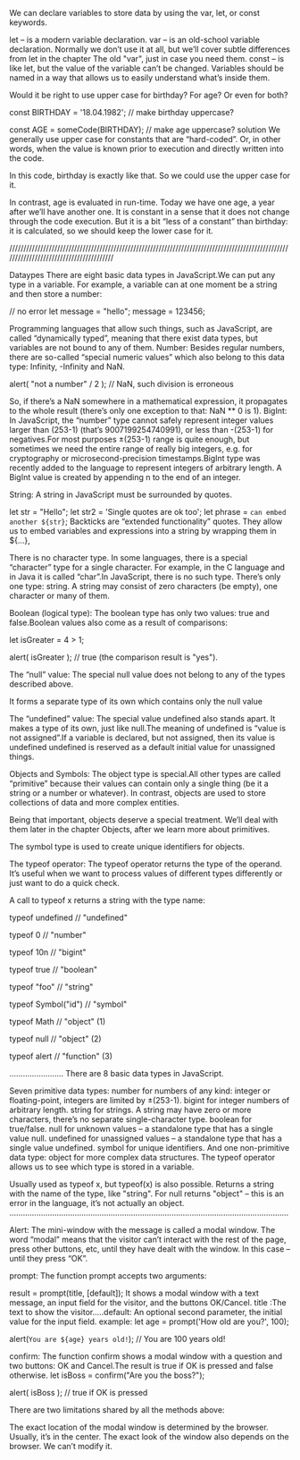 We can declare variables to store data by using the var, let, or const keywords.

let – is a modern variable declaration.
var – is an old-school variable declaration. Normally we don’t use it at all, but we’ll cover subtle differences from let in the chapter The old "var", just in case you need them.
const – is like let, but the value of the variable can’t be changed.
Variables should be named in a way that allows us to easily understand what’s inside them.


Would it be right to use upper case for birthday? For age? Or even for both?

const BIRTHDAY = '18.04.1982'; // make birthday uppercase?

const AGE = someCode(BIRTHDAY); // make age uppercase?
solution
We generally use upper case for constants that are “hard-coded”. Or, in other words, when the value is known prior to execution and directly written into the code.

In this code, birthday is exactly like that. So we could use the upper case for it.

In contrast, age is evaluated in run-time. Today we have one age, a year after we’ll have another one. It is constant in a sense that it does not change through the code execution. But it is a bit “less of a constant” than birthday: it is calculated, so we should keep the lower case for it.

////////////////////////////////////////////////////////////////////////////////////////////////////////////////////////////////////////

Dataypes
There are eight basic data types in JavaScript.We can put any type in a variable. For example, a variable can at one moment be a string and then store a number:

// no error
let message = "hello";
message = 123456;

Programming languages that allow such things, such as JavaScript, are called “dynamically typed”, meaning that there exist data types, but variables are not bound to any of them.
Number:
Besides regular numbers, there are so-called “special numeric values” which also belong to this data type: Infinity, -Infinity and NaN.

alert( "not a number" / 2 ); // NaN, such division is erroneous

So, if there’s a NaN somewhere in a mathematical expression, it propagates to the whole result (there’s only one exception to that: NaN ** 0 is 1).
BigInt:
In JavaScript, the “number” type cannot safely represent integer values larger than (253-1) (that’s 9007199254740991), or less than -(253-1) for negatives.For most purposes ±(253-1) range is quite enough, but sometimes we need the entire range of really big integers, e.g. for cryptography or microsecond-precision timestamps.BigInt type was recently added to the language to represent integers of arbitrary length. A BigInt value is created by appending n to the end of an integer.

String:
A string in JavaScript must be surrounded by quotes.

let str = "Hello";
let str2 = 'Single quotes are ok too';
let phrase = `can embed another ${str}`;
Backticks are “extended functionality” quotes. They allow us to embed variables and expressions into a string by wrapping them in ${…},

There is no character type. In some languages, there is a special “character” type for a single character. For example, in the C language and in Java it is called “char”.In JavaScript, there is no such type. There’s only one type: string. A string may consist of zero characters (be empty), one character or many of them.

Boolean (logical type):
The boolean type has only two values: true and false.Boolean values also come as a result of comparisons:

let isGreater = 4 > 1;

alert( isGreater ); // true (the comparison result is "yes").

The “null” value:
The special null value does not belong to any of the types described above.

It forms a separate type of its own which contains only the null value

The “undefined” value:
The special value undefined also stands apart. It makes a type of its own, just like null.The meaning of undefined is “value is not assigned”.If a variable is declared, but not assigned, then its value is undefined undefined is reserved as a default initial value for unassigned things.

Objects and Symbols:
The object type is special.All other types are called “primitive” because their values can contain only a single thing (be it a string or a number or whatever). In contrast, objects are used to store collections of data and more complex entities.

Being that important, objects deserve a special treatment. We’ll deal with them later in the chapter Objects, after we learn more about primitives.

The symbol type is used to create unique identifiers for objects. 

The typeof operator:
The typeof operator returns the type of the operand. It’s useful when we want to process values of different types differently or just want to do a quick check.

A call to typeof x returns a string with the type name:

typeof undefined // "undefined"

typeof 0 // "number"

typeof 10n // "bigint"

typeof true // "boolean"

typeof "foo" // "string"

typeof Symbol("id") // "symbol"

typeof Math // "object"  (1)

typeof null // "object"  (2)

typeof alert // "function"  (3)

........................
There are 8 basic data types in JavaScript.

Seven primitive data types:
number for numbers of any kind: integer or floating-point, integers are limited by ±(253-1).
bigint for integer numbers of arbitrary length.
string for strings. A string may have zero or more characters, there’s no separate single-character type.
boolean for true/false.
null for unknown values – a standalone type that has a single value null.
undefined for unassigned values – a standalone type that has a single value undefined.
symbol for unique identifiers.
And one non-primitive data type:
object for more complex data structures.
The typeof operator allows us to see which type is stored in a variable.

Usually used as typeof x, but typeof(x) is also possible.
Returns a string with the name of the type, like "string".
For null returns "object" – this is an error in the language, it’s not actually an object.
............................................................................................................................

Alert:
The mini-window with the message is called a modal window. The word “modal” means that the visitor can’t interact with the rest of the page, press other buttons, etc, until they have dealt with the window. In this case – until they press “OK”.

prompt:
The function prompt accepts two arguments:

result = prompt(title, [default]);
It shows a modal window with a text message, an input field for the visitor, and the buttons OK/Cancel. title :The text to show the visitor.....default: An optional second parameter, the initial value for the input field.
example:
 let age = prompt('How old are you?', 100);

alert(`You are ${age} years old!`); // You are 100 years old!

confirm:
The function confirm shows a modal window with a question and two buttons: OK and Cancel.The result is true if OK is pressed and false otherwise.
let isBoss = confirm("Are you the boss?");

alert( isBoss ); // true if OK is pressed

There are two limitations shared by all the methods above:

The exact location of the modal window is determined by the browser. Usually, it’s in the center.
The exact look of the window also depends on the browser. We can’t modify it.


